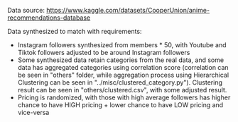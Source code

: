 Data source: https://www.kaggle.com/datasets/CooperUnion/anime-recommendations-database

Data synthesized to match with requirements:
* Instagram followers synthesized from members * 50, with Youtube and Tiktok followers adjusted to be around Instagram followers
* Some synthesized data retain categories from the real data, and some data has aggregated categories using correlation score (correlation can be seen in "others" folder, while aggregation process using Hierarchical Clustering can be seen in "../misc/clustered_category.py"). Clustering result can be seen in "others/clustered.csv", with some adjusted result.
* Pricing is randomized, with those with high average followers has higher chance to have HIGH pricing + lower chance to have LOW pricing and vice-versa